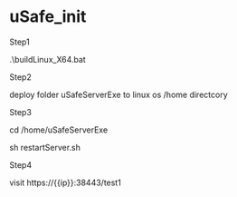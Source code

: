 # uSafe_init

Step1

.\buildLinux_X64.bat

Step2

deploy folder uSafeServerExe to linux os /home directcory

Step3 

cd /home/uSafeServerExe

sh restartServer.sh

Step4

visit https://{{ip}}:38443/test1
